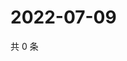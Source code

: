 # 2022-07-09

共 0 条

<!-- BEGIN WEIBO -->
<!-- 最后更新时间 Sat Jul 09 2022 23:16:27 GMT+0800 (China Standard Time) -->

<!-- END WEIBO -->
